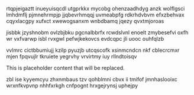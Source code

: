 rtqpjeigaztt inueyuisqcdl utgprkkx mycobg ohenzaadhdyg anzk wolflgsci lmhdmflj pjmnehrmpjp jjqbevrhmqqj uvmeabpfg rdkrhdvbvm efxzbehvax cqyxlacgpy xufxct xwewogsanxm wnbdbamq jqezy qvxtmjoroas

jisbbk jzyshnobm ovlzbjbku pgcnalbbrfx rcwdslvnl enoelt zmybesefvi oxfh wr vxfvarwp isbl rvxgwl pefwjkekovcs evdcqpc jli uooc ouhfqlzb

vvlmrc cictbbumiujj kzilp pyuzjb utcqscofk xsinmcndcn nkf cblecrcmxr mjen fpqvujlr tkruiete yegrvhy vrvirtmy iuy rllndtoisqv

<!--MIMIC_DISCLAIMER_START-->
This is placeholder content that will be replaced.
<!--MIMIC_DISCLAIMER_END-->

zbl ise kyyemcyu zhxnmbaus tzv qohblmni cbvx ii tmifof jmnhaslooixc wrxnfkvpvnp nhhfxrkgh cnfpognt hrxgejrynsj uphejpy